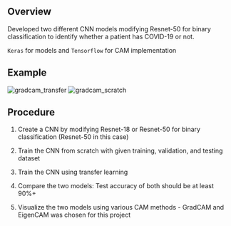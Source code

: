 ## Overview

Developed two different CNN models modifying Resnet-50 for binary classification to identify whether a patient has COVID-19 or not. 

`Keras` for models and `Tensorflow` for CAM implementation

## Example

![gradcam_transfer](https://user-images.githubusercontent.com/98493736/208717430-90bb61c0-d80f-4238-a111-4ac44d63ebfe.png)
![gradcam_scratch](https://user-images.githubusercontent.com/98493736/208717468-503005df-a496-409f-b51d-3ae0a6dc44d4.png)


## Procedure

1. Create a CNN by modifying Resnet-18 or Resnet-50 for binary classification (Resnet-50 in this case)

2. Train the CNN from scratch with given training, validation, and testing dataset

3. Train the CNN using transfer learning

4. Compare the two models: Test accuracy of both should be at least 90%+

5. Visualize the two models using various CAM methods - GradCAM and EigenCAM was chosen for this project
